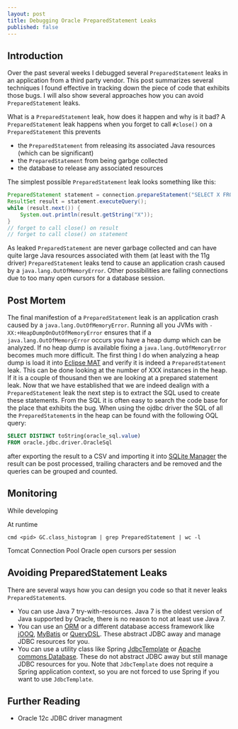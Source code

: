 ```yaml
---
layout: post
title: Debugging Oracle PreparedStatement Leaks
published: false
---
```


Introduction
------------

Over the past several weeks I debugged several `PreparedStatement` leaks in an application from a third party vendor. This post summarizes several techniques I found effective in tracking down the piece of code that exhibits those bugs. I will also show several approaches how you can avoid `PreparedStatement` leaks. 

What is a `PreparedStatement` leak, how does it happen and why is it bad? A `PreparedStatement` leak happens when you forget to call `#close()` on a `PreparedStatement` this prevents
 * the `PreparedStatement` from releasing its associated Java resources (which can be significant)
 * the `PreparedStatement` from being garbge collected
 * the database to release any associated resources

The simplest possible `PreparedStatement` leak looks something like this:

```java
PreparedStatement statement = connection.prepareStatement("SELECT X FROM dual");
ResultSet result = statement.executeQuery();
while (result.next()) {
    System.out.println(result.getString("X"));
}
// forget to call close() on result
// forget to call close() on statement
```

As leaked `PreparedStatement` are never garbage collected and can have quite large Java resources associated with them (at least with the 11g driver) `PreparedStatement` leaks tend to cause an application crash caused by a `java.lang.OutOfMemoryError`. Other possibilities are failing connections due to too many open cursors for a database session.

Post Mortem
-----------

The final manifestion of a `PreparedStatement` leak is an application crash caused by a `java.lang.OutOfMemoryError`. Running all you JVMs with `-XX:+HeapDumpOnOutOfMemoryError` ensures that if a `java.lang.OutOfMemoryError` occurs you have a heap dump which can be analyzed. If no heap dump is available fixing a `java.lang.OutOfMemoryError` becomes much more difficult. The first thing I do when analyzing a heap dump is load it into [Eclipse MAT]() and verify it is indeed a `PreparedStatement` leak. This can be done looking at the number of XXX instances in the heap. If it is a couple of thousand then we are looking at a prepared statement leak. Now that we have established that we are indeed dealign with a `PreparedStatement` leak the next step is to extract the SQL used to create these statements. From the SQL it is often easy to search the code base for the place that exhibits the bug. When using the ojdbc driver the SQL of all the `PreparedStatement`s in the heap can be found with the following OQL query:


```sql
SELECT DISTINCT toString(oracle_sql.value)
FROM oracle.jdbc.driver.OracleSql
```

after exporting the result to a CSV and importing it into [SQLite Manager](https://addons.mozilla.org/en-US/firefox/addon/sqlite-manager/) the result can be post processed, trailing characters and be removed and the queries can be grouped and counted.

Monitoring
----------

While developing

At runtime


    cmd <pid> GC.class_histogram | grep PreparedStatement | wc -l



Tomcat Connection Pool
Oracle open cursors per session

Avoiding PreparedStatement Leaks
--------------------------------

There are several ways how you can design you code so that it never leaks `PreparedStatement`s.

 * You can use Java 7 try-with-resources. Java 7 is the oldest version of Java supported by Oracle, there is no reason to not at least use Java 7.
 * You can use an [ORM]() or a different database access framework like [jOOQ](), [MyBatis]() or [QueryDSL](). These abstract JDBC away and manage JDBC resources for you.
 * You can use a utility class like Spring [JdbcTemplate]() or [Apache commons Database](). These do not abstract JDBC away but still manage JDBC resources for you. Note that `JdbcTemplate` does not require a Spring application context, so you are not forced to use Spring if you want to use `JdbcTemplate`.

Further Reading
---------------

 * Oracle 12c JDBC driver managment

